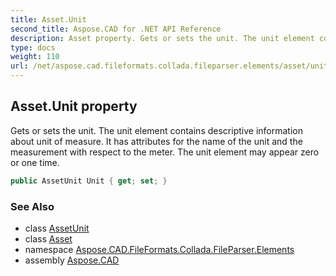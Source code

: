 ```yaml
---
title: Asset.Unit
second_title: Aspose.CAD for .NET API Reference
description: Asset property. Gets or sets the unit. The unit element contains descriptive information about unit of measure. It has attributes for the name of the unit and the measurement with respect to the meter. The unit element may appear zero or one time
type: docs
weight: 110
url: /net/aspose.cad.fileformats.collada.fileparser.elements/asset/unit/
---
```

## Asset.Unit property

Gets or sets the unit. The unit element contains descriptive information about unit of measure. It has attributes for the name of the unit and the measurement with respect to the meter. The unit element may appear zero or one time.

```csharp
public AssetUnit Unit { get; set; }
```

### See Also

* class [AssetUnit](../../assetunit/)
* class [Asset](../)
* namespace [Aspose.CAD.FileFormats.Collada.FileParser.Elements](../../asset/)
* assembly [Aspose.CAD](../../../)


